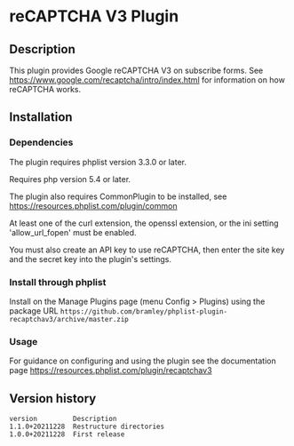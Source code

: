 # reCAPTCHA V3 Plugin #

## Description ##

This plugin provides Google reCAPTCHA V3 on subscribe forms. See https://www.google.com/recaptcha/intro/index.html
for information on how reCAPTCHA works.

## Installation ##

### Dependencies ###

The plugin requires phplist version 3.3.0 or later.

Requires php version 5.4 or later.

The plugin also requires CommonPlugin to be installed, see https://resources.phplist.com/plugin/common

At least one of the curl extension, the openssl extension, or the ini setting 'allow_url_fopen' must be enabled.

You must also create an API key to use reCAPTCHA, then enter the site key and the secret key into the plugin's settings.

### Install through phplist ###
Install on the Manage Plugins page (menu Config > Plugins) using the package URL
`https://github.com/bramley/phplist-plugin-recaptchav3/archive/master.zip`

### Usage ###

For guidance on configuring and using the plugin see the documentation page https://resources.phplist.com/plugin/recaptchav3

## Version history ##

    version         Description
    1.1.0+20211228  Restructure directories
    1.0.0+20211228  First release
